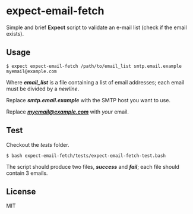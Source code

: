 # expect-email-fetch
Simple and brief **Expect** script to validate an e-mail list (check if the email exists).

## Usage

``$ expect expect-email-fetch /path/to/email_list smtp.email.example myemail@example.com``

Where ***email_list*** is a file containing a list of email addresses; each email must be divided by a *newline*.

Replace ***smtp.email.example*** with the SMTP host you want to use.

Replace  ***myemail@example.com*** with *your* email.

## Test

Checkout the *tests* folder. 

``$ bash expect-email-fetch/tests/expect-email-fetch-test.bash``

The script should produce two files, ***success*** and ***fail***; each file should contain 3 emails.

## License

MIT
